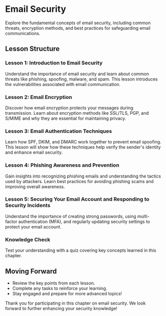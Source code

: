 # **Email Security**

Explore the fundamental concepts of email security, including common threats, encryption methods, and best practices for safeguarding email communications.

## **Lesson Structure**

### **Lesson 1: Introduction to Email Security**

Understand the importance of email security and learn about common threats like phishing, spoofing, malware, and spam. This lesson introduces the vulnerabilities associated with email communication.

### **Lesson 2: Email Encryption**

Discover how email encryption protects your messages during transmission. Learn about encryption methods like SSL/TLS, PGP, and S/MIME and why they are essential for maintaining privacy.

### **Lesson 3: Email Authentication Techniques**

Learn how SPF, DKIM, and DMARC work together to prevent email spoofing. This lesson will show how these techniques help verify the sender's identity and enhance email security.

### **Lesson 4: Phishing Awareness and Prevention**

Gain insights into recognizing phishing emails and understanding the tactics used by attackers. Learn best practices for avoiding phishing scams and improving overall awareness.

### **Lesson 5: Securing Your Email Account and Responding to Security Incidents**

Understand the importance of creating strong passwords, using multi-factor authentication (MFA), and regularly updating security settings to protect your email account.

### **Knowledge Check**

Test your understanding with a quiz covering key concepts learned in this chapter.

## **Moving Forward**

-   Review the key points from each lesson.
-   Complete any tasks to reinforce your learning.
-   Stay engaged and prepare for more advanced topics!

Thank you for participating in this chapter on email security. We look forward to further enhancing your security knowledge!
<!--stackedit_data:
eyJoaXN0b3J5IjpbMTA3NTAzMTgzMiwxMTQxNDExMzg0LC0xND
IwOTc5NzU1LC0xMDU1Mzg1OF19
-->